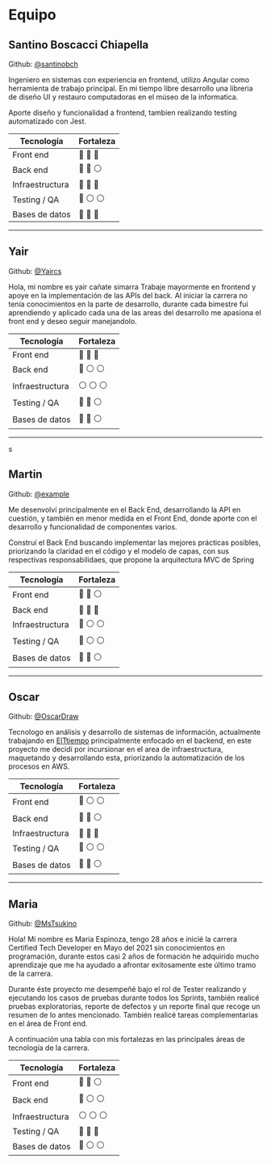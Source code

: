 # Equipo

## Santino Boscacci Chiapella

Github: [@santinobch](https://github.com/santinobch)

Ingeniero en sistemas con experiencia en frontend, utilizo Angular como herramienta de trabajo principal. En mi tiempo libre desarrollo una libreria de diseño UI y restauro computadoras en el múseo de la informatica.

Aporte diseño y funcionalidad a frontend, tambien realizando testing automatizado con Jest.

| Tecnología      | Fortaleza                                                   |
| --------------- | ----------------------------------------------------------- |
| Front end       | :large_blue_circle: :large_blue_circle: :large_blue_circle: |
| Back end        | :large_blue_circle: :large_blue_circle: :white_circle:      |
| Infraestructura | :large_blue_circle: :large_blue_circle: :large_blue_circle: |
| Testing / QA    | :large_blue_circle: :white_circle: :white_circle:           |
| Bases de datos  | :large_blue_circle: :large_blue_circle: :large_blue_circle: |

<hr>

## Yair

Github: [@Yaircs](https://github.com/yaircs)

Hola, mi nombre es yair cañate simarra Trabaje mayormente en frontend y apoye en la implementación de las APIs del back. Al iniciar la carrera no tenía conocimientos en la parte de desarrollo, durante cada bimestre fui aprendiendo y aplicado cada una de las areas del desarrollo me apasiona el front end y deseo seguir manejandolo.

| Tecnología      | Fortaleza                                                   |
| --------------- | ----------------------------------------------------------- |
| Front end       | :large_blue_circle: :large_blue_circle: :large_blue_circle: |
| Back end        | :large_blue_circle: :white_circle: :white_circle:           |
| Infraestructura | :white_circle: :white_circle: :white_circle:                |
| Testing / QA    | :large_blue_circle: :large_blue_circle: :white_circle:      |
| Bases de datos  | :large_blue_circle: :large_blue_circle: :white_circle:      |

<hr>s

## Martin

Github: [@example](https://github.com/mlrosas21)

Me desenvolví principalmente en el Back End, desarrollando la API en cuestión, y también en menor medida en el Front End, donde aporte con el desarrollo y funcionalidad de componentes varios.

Construí el Back End buscando implementar las mejores prácticas posibles, priorizando la claridad en el código y el modelo de capas, con sus respectivas responsabilidaes, que propone la arquitectura MVC de Spring

| Tecnología      | Fortaleza                                                   |
| --------------- | ----------------------------------------------------------- |
| Front end       | :large_blue_circle: :large_blue_circle: :white_circle:      |
| Back end        | :large_blue_circle: :large_blue_circle: :large_blue_circle: |
| Infraestructura | :large_blue_circle: :white_circle: :white_circle:           |
| Testing / QA    | :large_blue_circle: :white_circle: :white_circle:           |
| Bases de datos  | :large_blue_circle: :large_blue_circle: :white_circle:      |

<hr>

## Oscar

Github: [@OscarDraw](https://github.com/OscarDraw)

Tecnologo en análisis y desarrollo de sistemas de información, actualmente trabajando en [ElTtiempo](https://www.eltiempo.com/) principalmente enfocado en el backend, en este proyecto me decidí por incursionar en el area de infraestructura, maquetando y desarrollando esta, priorizando la automatización de los procesos en AWS.

| Tecnología      | Fortaleza                                                   |
| --------------- | ----------------------------------------------------------- |
| Front end       | :large_blue_circle: :white_circle: :white_circle: |
| Back end        | :large_blue_circle: :large_blue_circle: :white_circle:           |
| Infraestructura | :large_blue_circle: :large_blue_circle: :large_blue_circle: |
| Testing / QA    | :large_blue_circle: :white_circle: :white_circle:           |
| Bases de datos  | :large_blue_circle: :large_blue_circle: :white_circle: |

<hr>

## Maria

Github: [@MsTsukino](https://github.com/MsTsukino)

Hola! Mi nombre es Maria Espinoza, tengo 28 años e inicié la carrera Certified Tech Developer en Mayo del 2021 sin conocimientos en programación, durante estos casi 2 años de formación he adquirido mucho aprendizaje que me ha ayudado a afrontar exitosamente este último tramo de la carrera. 

Durante éste proyecto me desempeñé bajo el rol de Tester realizando y ejecutando los casos de pruebas durante todos los Sprints, también realicé pruebas exploratorias, reporte de defectos y un reporte final que recoge un resumen de lo antes mencionado. También realicé tareas complementarias en el área de Front end.

A continuación una tabla con mis fortalezas en las principales áreas de tecnología de la carrera.


| Tecnología      | Fortaleza                                                   |
| --------------- | ----------------------------------------------------------- |
| Front end       | :large_blue_circle: :large_blue_circle: :white_circle:      |
| Back end        | :large_blue_circle: :white_circle: :white_circle:           |
| Infraestructura | :white_circle: :white_circle: :white_circle:                |
| Testing / QA    | :large_blue_circle: :large_blue_circle: :large_blue_circle: |
| Bases de datos  | :large_blue_circle: :white_circle: :white_circle:           |
